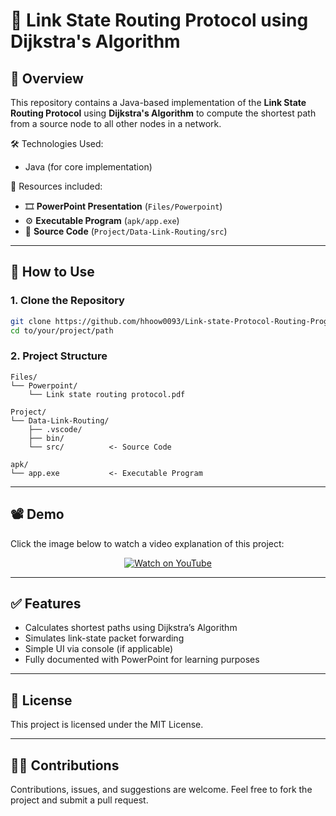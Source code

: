 # 🔗 Link State Routing Protocol using Dijkstra's Algorithm

## 📌 Overview

This repository contains a Java-based implementation of the **Link State Routing Protocol** using **Dijkstra's Algorithm** to compute the shortest path from a source node to all other nodes in a network.

🛠️ Technologies Used:
- Java (for core implementation)

📁 Resources included:
- 🎞️ **PowerPoint Presentation** (`Files/Powerpoint`)
- ⚙️ **Executable Program** (`apk/app.exe`)
- 🧠 **Source Code** (`Project/Data-Link-Routing/src`)

---

## 🚀 How to Use

### 1. Clone the Repository

```bash
git clone https://github.com/hhoow0093/Link-state-Protocol-Routing-Program.git
cd to/your/project/path
```

### 2. Project Structure

```
Files/
└── Powerpoint/
    └── Link state routing protocol.pdf

Project/
└── Data-Link-Routing/
    ├── .vscode/
    ├── bin/
    └── src/          <- Source Code

apk/
└── app.exe           <- Executable Program
```

---

## 📽️ Demo

Click the image below to watch a video explanation of this project:

<p align="center">
  <a href="https://www.youtube.com/watch?v=SgcdESP80Kw">
    <img src="https://i.ytimg.com/vi/SgcdESP80Kw/hqdefault.jpg" alt="Watch on YouTube">
  </a>
</p>

---

## ✅ Features

- Calculates shortest paths using Dijkstra’s Algorithm
- Simulates link-state packet forwarding
- Simple UI via console (if applicable)
- Fully documented with PowerPoint for learning purposes

---

## 📄 License

This project is licensed under the MIT License.

---

## 🙋‍♂️ Contributions

Contributions, issues, and suggestions are welcome. Feel free to fork the project and submit a pull request.
